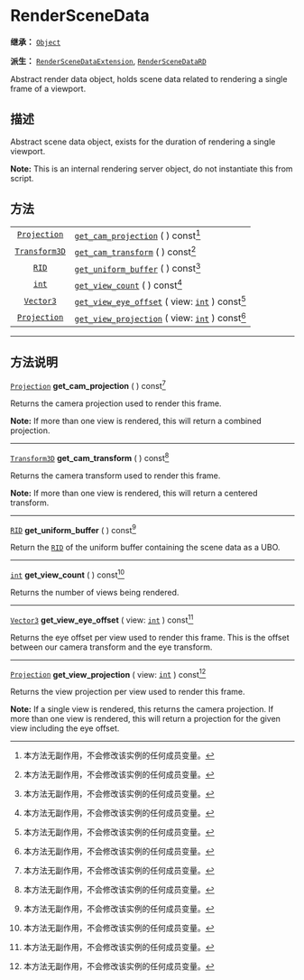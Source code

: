 <!-- ⚠ 请勿编辑本文件 ⚠ -->
<!-- 本文档使用脚本从 WeDot 引擎源码仓库生成。 -->
<!-- 生成脚本：https://github.com/WeDot-Engine/WeDot/tree/4.3/doc/tools/make_md.py； -->
<!-- 原文件：https://github.com/WeDot-Engine/WeDot/tree/4.3/doc/classes/RenderSceneData.xml。 -->

<div id="_class_renderscenedata"></div>

# RenderSceneData

**继承：** [`Object`](class_object.md)

**派生：** [`RenderSceneDataExtension`](class_renderscenedataextension.md), [`RenderSceneDataRD`](class_renderscenedatard.md)

Abstract render data object, holds scene data related to rendering a single frame of a viewport.

## 描述

Abstract scene data object, exists for the duration of rendering a single viewport.

 **Note:** This is an internal rendering server object, do not instantiate this from script.

## 方法

|||
|:-:|:--|
| [`Projection`](class_projection.md)   | [`get_cam_projection`](class_renderscenedatamd#class_renderscenedata_method_get_cam_projection) ( ) const[^const]                               |
| [`Transform3D`](class_transform3d.md) | [`get_cam_transform`](class_renderscenedatamd#class_renderscenedata_method_get_cam_transform) ( ) const[^const]                                 |
| [`RID`](class_rid.md)                 | [`get_uniform_buffer`](class_renderscenedatamd#class_renderscenedata_method_get_uniform_buffer) ( ) const[^const]                               |
| [`int`](class_int.md)                 | [`get_view_count`](class_renderscenedatamd#class_renderscenedata_method_get_view_count) ( ) const[^const]                                       |
| [`Vector3`](class_vector3.md)         | [`get_view_eye_offset`](class_renderscenedatamd#class_renderscenedata_method_get_view_eye_offset) ( view: [`int`](class_int.md) ) const[^const] |
| [`Projection`](class_projection.md)   | [`get_view_projection`](class_renderscenedatamd#class_renderscenedata_method_get_view_projection) ( view: [`int`](class_int.md) ) const[^const] |

<!-- rst-class:: classref-section-separator -->

---

## 方法说明

<div id="_class_renderscenedata_method_get_cam_projection"></div>

[`Projection`](class_projection.md) **get_cam_projection** ( ) const[^const]<div id="class_renderscenedata_method_get_cam_projection"></div>

Returns the camera projection used to render this frame.

 **Note:** If more than one view is rendered, this will return a combined projection.

<!-- rst-class:: classref-item-separator -->

---

<div id="_class_renderscenedata_method_get_cam_transform"></div>

[`Transform3D`](class_transform3d.md) **get_cam_transform** ( ) const[^const]<div id="class_renderscenedata_method_get_cam_transform"></div>

Returns the camera transform used to render this frame.

 **Note:** If more than one view is rendered, this will return a centered transform.

<!-- rst-class:: classref-item-separator -->

---

<div id="_class_renderscenedata_method_get_uniform_buffer"></div>

[`RID`](class_rid.md) **get_uniform_buffer** ( ) const[^const]<div id="class_renderscenedata_method_get_uniform_buffer"></div>

Return the [`RID`](class_rid.md) of the uniform buffer containing the scene data as a UBO.

<!-- rst-class:: classref-item-separator -->

---

<div id="_class_renderscenedata_method_get_view_count"></div>

[`int`](class_int.md) **get_view_count** ( ) const[^const]<div id="class_renderscenedata_method_get_view_count"></div>

Returns the number of views being rendered.

<!-- rst-class:: classref-item-separator -->

---

<div id="_class_renderscenedata_method_get_view_eye_offset"></div>

[`Vector3`](class_vector3.md) **get_view_eye_offset** ( view: [`int`](class_int.md) ) const[^const]<div id="class_renderscenedata_method_get_view_eye_offset"></div>

Returns the eye offset per view used to render this frame. This is the offset between our camera transform and the eye transform.

<!-- rst-class:: classref-item-separator -->

---

<div id="_class_renderscenedata_method_get_view_projection"></div>

[`Projection`](class_projection.md) **get_view_projection** ( view: [`int`](class_int.md) ) const[^const]<div id="class_renderscenedata_method_get_view_projection"></div>

Returns the view projection per view used to render this frame.

 **Note:** If a single view is rendered, this returns the camera projection. If more than one view is rendered, this will return a projection for the given view including the eye offset.

[^virtual]: 本方法通常需要用户覆盖才能生效。
[^const]: 本方法无副作用，不会修改该实例的任何成员变量。
[^vararg]: 本方法除了能接受在此处描述的参数外，还能够继续接受任意数量的参数。
[^constructor]: 本方法用于构造某个类型。
[^static]: 调用本方法无需实例，可直接使用类名进行调用。
[^operator]: 本方法描述的是使用本类型作为左操作数的有效运算符。
[^bitfield]: 这个值是由下列位标志构成位掩码的整数。
[^void]: 无返回值。
